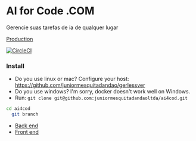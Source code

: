 # AI for Code .COM
Gerencie suas tarefas de ia de qualquer lugar

[Production](https://ai4cod.com)

[![CircleCI](https://assets-app.circleci.com/pipelines/_next/static/040ee70d7a366b883e0fc61949e262e5bd14a57a/settings/project/images/success-badge.svg?style=svg)](https://dl.circleci.com/status-badge/redirect/gh/juniormesquitadandaoltda/ai4cod/tree/master)

### Install

- Do you use linux or mac? Configure your host: https://github.com/juniormesquitadandao/gerlessver
- Do you use windows? I'm sorry, docker doesn't work well on Windows.
- Run: `git clone git@github.com:juniormesquitadandaoltda/ai4cod.git`

```bash
cd ai4cod
  git branch
```

- [Back end](back/README.md)
- [Front end](front/README.md)
